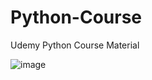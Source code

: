 # Python-Course
Udemy Python Course Material


![image](https://user-images.githubusercontent.com/20369800/90712873-9aafcf00-e2c1-11ea-8746-8ab11e6a8a7d.png)
